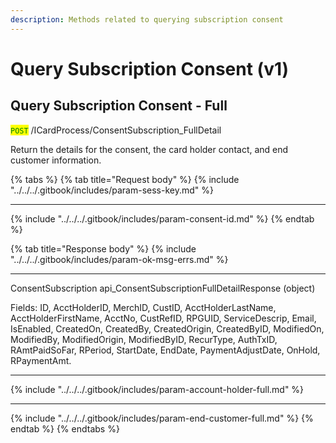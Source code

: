 ```yaml
---
description: Methods related to querying subscription consent
---
```


# Query Subscription Consent (v1)

## Query Subscription Consent - Full

<mark style="color:green;">`POST`</mark> /ICardProcess/ConsentSubscription\_FullDetail

Return the details for the consent, the card holder contact, and end customer information.

{% tabs %}
{% tab title="Request body" %}
{% include "../../../.gitbook/includes/param-sess-key.md" %}

***

{% include "../../../.gitbook/includes/param-consent-id.md" %}
{% endtab %}

{% tab title="Response body" %}
{% include "../../../.gitbook/includes/param-ok-msg-errs.md" %}

***

ConsentSubscription api\_ConsentSubscriptionFullDetailResponse (object)

Fields: ID, AcctHolderID, MerchID, CustID, AcctHolderLastName, AcctHolderFirstName, AcctNo, CustRefID, RPGUID, ServiceDescrip, Email, IsEnabled, CreatedOn, CreatedBy, CreatedOrigin, CreatedByID, ModifiedOn, ModifiedBy, ModifiedOrigin, ModifiedByID, RecurType, AuthTxID, RAmtPaidSoFar, RPeriod, StartDate, EndDate, PaymentAdjustDate, OnHold, RPaymentAmt.

***

{% include "../../../.gitbook/includes/param-account-holder-full.md" %}

***

{% include "../../../.gitbook/includes/param-end-customer-full.md" %}
{% endtab %}
{% endtabs %}

